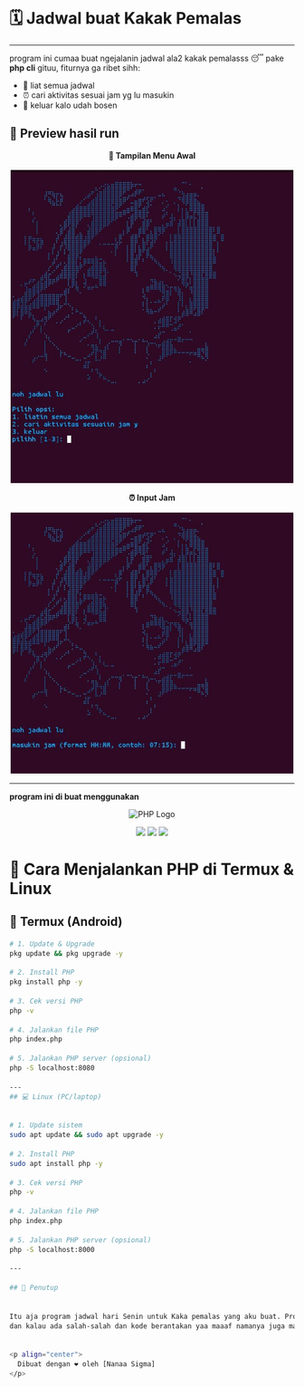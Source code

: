 # 🗓️ Jadwal buat Kakak Pemalas  

---

program ini cumaa buat ngejalanin jadwal ala2 kakak pemalasss 😴 pake **php cli** gituu, fiturnya ga ribet sihh:  
- 📖 liat semua jadwal  
- ⏰ cari aktivitas sesuai jam yg lu masukin  
- 🚪 keluar kalo udah bosen  

## 📸 Preview hasil run  

<p align="center">  
  <b>📌 Tampilan Menu Awal</b><br><br>  
  <img src="assets/preview.jpg" alt="menu" width="500">  
</p>  

<p align="center">  
  <b>⏰  Input Jam</b><br><br>  
  <img src="assets/preview 2.jpg" alt="input" width="500">  
</p>

---
**program ini di buat menggunakan**

<p align="center">
  <img src="https://www.php.net/images/logos/new-php-logo.svg" alt="PHP Logo" width="150"/>
</p>

<p align="center">
  <img src="https://img.shields.io/badge/Language-PHP-777BB4?style=for-the-badge&logo=php&logoColor=white"/>
  <img src="https://img.shields.io/badge/Terminal-Termux-000000?style=for-the-badge&logo=android&logoColor=green"/>
  <img src="https://img.shields.io/badge/System-Linux-FCC624?style=for-the-badge&logo=linux&logoColor=black"/>
</p>

# 🚀 Cara Menjalankan PHP di Termux & Linux

## 📱 Termux (Android)

```bash
# 1. Update & Upgrade
pkg update && pkg upgrade -y

# 2. Install PHP
pkg install php -y

# 3. Cek versi PHP
php -v

# 4. Jalankan file PHP
php index.php

# 5. Jalankan PHP server (opsional)
php -S localhost:8080

---
## 💻 Linux (PC/laptop)


# 1. Update sistem
sudo apt update && sudo apt upgrade -y

# 2. Install PHP
sudo apt install php -y

# 3. Cek versi PHP
php -v

# 4. Jalankan file PHP
php index.php

# 5. Jalankan PHP server (opsional)
php -S localhost:8000

---

## 🎉 Penutup  


Itu aja program jadwal hari Senin untuk Kaka pemalas yang aku buat. Program ini simpel banget tapi bisa dipakai buat latihan coding biar lebih paham dasar-dasarnya.
dan kalau ada salah-salah dan kode berantakan yaa maaaf namanya juga masih belajar 😅✌️


<p align="center">
  Dibuat dengan ❤️ oleh [Nanaa Sigma]
</p>